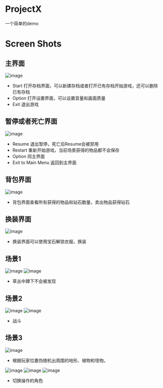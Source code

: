 # ProjectX
一个简单的demo

# Screen Shots
## 主界面
![image](https://github.com/houshuai/ProjectX/blob/master/ScreenShots/主界面.png)
* Start 打开存档界面，可以新建存档或者打开已有存档开始游戏，还可以删除已有存档<br>
* Option 打开设置界面，可以设置音量和画面质量<br>
* Exit 退出游戏<br>

## 暂停或者死亡界面
![image](https://github.com/houshuai/ProjectX/blob/master/ScreenShots/死亡.暂停.png)
* Resume 退出暂停，死亡后Resume会被禁用<br>
* Restart 重新开始游戏，当前场景获得的物品都不会保存<br>
* Option 同主界面<br>
* Exit to Main Menu 返回到主界面<br>

## 背包界面
![image](https://github.com/houshuai/ProjectX/blob/master/ScreenShots/背包.png)
* 背包界面查看所有获得的物品和钻石数量，卖出物品获得钻石<br>

## 换装界面
![image](https://github.com/houshuai/ProjectX/blob/master/ScreenShots/换装.png)
* 换装界面可以使用宝石解锁衣服，换装<br>

## 场景1
![image](https://github.com/houshuai/ProjectX/blob/master/ScreenShots/场景1_1.png)
![image](https://github.com/houshuai/ProjectX/blob/master/ScreenShots/场景1_2.png)
* 草丛中蹲下不会被发现<br>

## 场景2
![image](https://github.com/houshuai/ProjectX/blob/master/ScreenShots/场景2_1.png)
![image](https://github.com/houshuai/ProjectX/blob/master/ScreenShots/场景2_2.png)
* 战斗

## 场景3
![image](https://github.com/houshuai/ProjectX/blob/master/ScreenShots/场景3的LOD网格.JPG)
* 根据玩家位置伪随机出周围的地形、植物和怪物。<br>

![image](https://github.com/houshuai/ProjectX/blob/master/ScreenShots/场景3_1.png)
![image](https://github.com/houshuai/ProjectX/blob/master/ScreenShots/场景3_2.png)
![image](https://github.com/houshuai/ProjectX/blob/master/ScreenShots/场景3_3.png)
* 切换操作的角色

